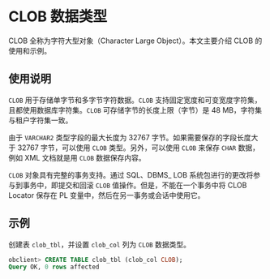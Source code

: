 # CLOB 数据类型

CLOB 全称为字符大型对象（Character Large Object）。本文主要介绍 CLOB 的使用和示例。

## 使用说明

`CLOB` 用于存储单字节和多字节字符数据。`CLOB` 支持固定宽度和可变宽度字符集，且都使用数据库字符集。`CLOB` 可存储字节的长度上限（字节）是 48 MB，字符集与租户字符集一致。

由于 `VARCHAR2` 类型字段的最大长度为 32767 字节。如果需要保存的字段长度大于 32767 字节，可以使用 `CLOB` 类型。另外，可以使用 `CLOB` 来保存 `CHAR` 数据，例如 XML 文档就是用 `CLOB` 数据保存内容。

`CLOB` 对象具有完整的事务支持。通过 SQL、DBMS_ LOB 系统包进行的更改将参与到事务中，即提交和回滚 `CLOB` 值操作。但是，不能在一个事务中将 CLOB Locator 保存在 PL 变量中，然后在另一事务或会话中使用它。

## 示例

创建表 `clob_tbl`，并设置 `clob_col` 列为 `CLOB` 数据类型。

```sql
obclient> CREATE TABLE clob_tbl (clob_col CLOB);
Query OK, 0 rows affected
```
